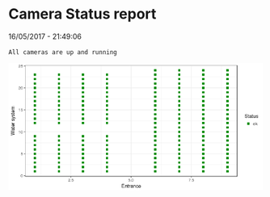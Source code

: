 Camera Status report
================
16/05/2017 - 21:49:06

    All cameras are up and running

![](camreport_files/figure-markdown_github/unnamed-chunk-2-1.png)

